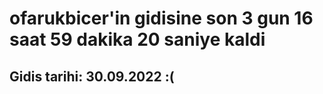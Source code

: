 # ofarukbicer'in gidisine son 3 gun 16 saat 59 dakika 20 saniye kaldi

## Gidis tarihi: 30.09.2022 :(